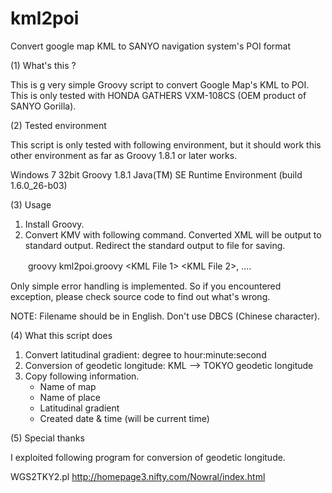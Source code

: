 # kml2poi
Convert google map KML to SANYO navigation system's POI format

(1) What's this ?

This is g very simple Groovy script to convert Google Map's KML to POI. This is only tested with HONDA GATHERS VXM-108CS (OEM product of SANYO Gorilla). 

(2) Tested environment

This script is only tested with following environment, but it should work this other environment as far as Groovy 1.8.1 or later works.

Windows 7 32bit
Groovy 1.8.1
Java(TM) SE Runtime Environment (build 1.6.0_26-b03)

(3) Usage

1. Install Groovy.
2. Convert KMV with following command. Converted XML will be output to standard output. Redirect the standard output to file for saving.

　　groovy kml2poi.groovy <KML File 1> <KML File 2>, ....

Only simple error handling is implemented. So if you encountered exception, please check source code to find out what's wrong.

NOTE: Filename should be in English. Don't use DBCS (Chinese character).

(4) What this script does

1. Convert latitudinal gradient: degree to hour:minute:second
2. Conversion of geodetic longitude: KML --> TOKYO geodetic longitude
3. Copy following information.
    - Name of map
    - Name of place
    - Latitudinal gradient
    - Created date & time (will be current time)

(5) Special thanks

I exploited following program for conversion of geodetic longitude.

WGS2TKY2.pl
http://homepage3.nifty.com/Nowral/index.html



